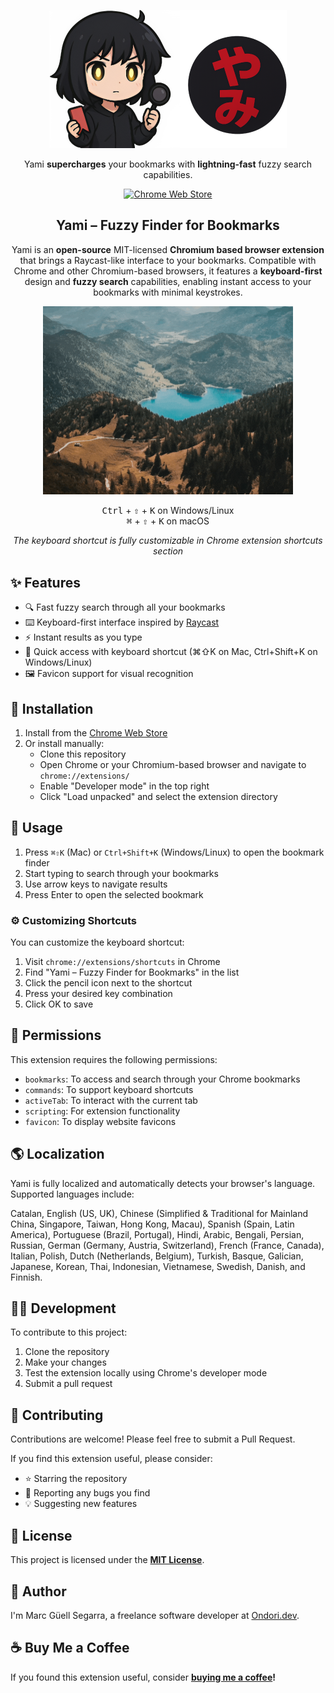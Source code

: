 <p align="center"><a href="https://chrome.google.com/webstore/detail/yami-bookmark-fuzzy-finder" target="_blank" rel="noreferrer noopener"><img width="380" alt="Yami's logo" src="images/logo@2x.png"></a></p>

<p align="center">Yami <strong>supercharges</strong> your bookmarks with <strong>lightning-fast</strong> fuzzy search capabilities.</p>

<p align="center">
<a rel="noreferrer noopener" href="https://chrome.google.com/webstore/detail/yami-bookmark-fuzzy-finder"><img alt="Chrome Web Store" src="https://img.shields.io/badge/Google%20Chrome-4285F4?logo=GoogleChrome&logoColor=white"></a>
</p>

<h2 align="center">Yami – Fuzzy Finder for Bookmarks</h2>

<p align="center">Yami is an <strong>open-source</strong> MIT-licensed <strong>Chromium based browser extension</strong> that brings a Raycast-like interface to your bookmarks. Compatible with Chrome and other Chromium-based browsers, it features a <strong>keyboard-first</strong> design and <strong>fuzzy search</strong> capabilities, enabling instant access to your bookmarks with minimal keystrokes.</p>

<p align="center">
  <img width="400" src="images/demo.gif" alt="Yami Demo">
</p>

<p align="center">
<kbd>Ctrl</kbd> + <kbd>⇧</kbd> + <kbd>K</kbd> on Windows/Linux<br /><kbd>⌘</kbd> + <kbd>⇧</kbd> + <kbd>K</kbd> on macOS</p>
<p align="center"><em>The keyboard shortcut is fully customizable in Chrome extension shortcuts section</em></p>

## ✨ Features

- 🔍 Fast fuzzy search through all your bookmarks
- ⌨️ Keyboard-first interface inspired by [Raycast](https://www.raycast.com/)
- ⚡ Instant results as you type
- 🎯 Quick access with keyboard shortcut (⌘⇧K on Mac, Ctrl+Shift+K on Windows/Linux)
- 🖼️ Favicon support for visual recognition

## 🚀 Installation

1. Install from the [Chrome Web Store](https://chrome.google.com/webstore/detail/yami-bookmark-fuzzy-finder)
2. Or install manually:
   - Clone this repository
   - Open Chrome or your Chromium-based browser and navigate to `chrome://extensions/`
   - Enable "Developer mode" in the top right
   - Click "Load unpacked" and select the extension directory

## 📖 Usage

1. Press `⌘⇧K` (Mac) or `Ctrl+Shift+K` (Windows/Linux) to open the bookmark finder
2. Start typing to search through your bookmarks
3. Use arrow keys to navigate results
4. Press Enter to open the selected bookmark

### ⚙️ Customizing Shortcuts

You can customize the keyboard shortcut:

1. Visit `chrome://extensions/shortcuts` in Chrome
2. Find "Yami – Fuzzy Finder for Bookmarks" in the list
3. Click the pencil icon next to the shortcut
4. Press your desired key combination
5. Click OK to save

## 🔐 Permissions

This extension requires the following permissions:

- `bookmarks`: To access and search through your Chrome bookmarks
- `commands`: To support keyboard shortcuts
- `activeTab`: To interact with the current tab
- `scripting`: For extension functionality
- `favicon`: To display website favicons

## 🌎 Localization

Yami is fully localized and automatically detects your browser's language. Supported languages include:

Catalan, English (US, UK), Chinese (Simplified & Traditional for Mainland China, Singapore, Taiwan, Hong Kong, Macau), Spanish (Spain, Latin America), Portuguese (Brazil, Portugal), Hindi, Arabic, Bengali, Persian, Russian, German (Germany, Austria, Switzerland), French (France, Canada), Italian, Polish, Dutch (Netherlands, Belgium), Turkish, Basque, Galician, Japanese, Korean, Thai, Indonesian, Vietnamese, Swedish, Danish, and Finnish.

## 👨‍💻 Development

To contribute to this project:

1. Clone the repository
2. Make your changes
3. Test the extension locally using Chrome's developer mode
4. Submit a pull request

## 🤝 Contributing

Contributions are welcome! Please feel free to submit a Pull Request.

If you find this extension useful, please consider:

- ⭐ Starring the repository
- 🐛 Reporting any bugs you find
- 💡 Suggesting new features

## 📄 License

This project is licensed under the [**MIT License**](https://github.com/mguellsegarra/yami-bookmark-fuzzy-finder/blob/main/LICENSE).

## 👋 Author

I'm Marc Güell Segarra, a freelance software developer at [Ondori.dev](https://ondori.dev).

## ☕ Buy Me a Coffee

If you found this extension useful, consider **[buying me a coffee](https://buymeacoffee.com/mguellsegarra)!**
